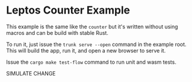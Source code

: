 # Leptos Counter Example

This example is the same like the `counter` but it's written without using macros and can be build with stable Rust.

To run it, just issue the `trunk serve --open` command in the example root. This will build the app, run it, and open a new browser to serve it.

Issue the `cargo make test-flow` command to run unit and wasm tests.

SIMULATE CHANGE
